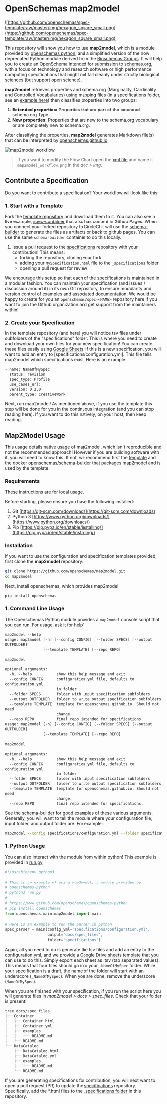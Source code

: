 # OpenSchemas map2model

![https://github.com/openschemas/spec-template/raw/master/img/hexagon_square_small.png](https://github.com/openschemas/spec-template/raw/master/img/hexagon_square_small.png)

This repository will show you how to use **map2model**, which is a module provided
by [openschemas python](https://www.github.com/openschemas/openschemas-python), and
a simplified version of the now deprecated Python module derived from 
the [Bioschemas Groups](http://bioschemas.org/groups/). It will help you
to create an OpenSchema intended for submission to [schemas.org](schemas.org), with
a focus on technology and research software or high performance computing specifications 
that might not fall cleanly under strictly biological sciences (but support open science).

**map2model** retrieves properties and schema.org (Marginality, Cardinality and Controlled Vocabularies) 
using mapping files (in a specifications folder, see an [example here](https://www.github.com/openschemas/spec-container)) 
then classifies properties into two groups:
1. **Extended properties:** Properties that are part of the extended schema.org Type.
1. **New properties:** Properties that are new to the schema.org vocabulary or are completely new to schema.org.

After classifying the properties, **map2model** generates Markdown file(s) 
that can be interpreted by [openschemas.github.io](https://openschemas.github.io)

![map2model workflow](docs/img/map2model_workflow.png)
> If you want to modify the Flow Chart open the [xml file](docs/img/map2model_workflow.xml) and name it `map2model_workflow.png` in the *doc > img*.

## Contribute a Specification
Do you want to contribute a specification? Your workflow will look like this:

### 1. Start with a Template
Fork the [template repository](https://www.github.com/openschemas/spec-template) and download them to it. You can also see a live example, [soec-container](https://www.github.com/openschemas/spec-container) that also has content in Github Pages. When you connect your forked repository to CircleCI it will use the [schema-builder](https://www.github.com/openschemas/schema-builder) to generate the files as artifacts or back to github pages. You can use the same `schema-builder` container to do this locally.
1. Issue a pull request to the [specifications](https://www.github.com/openschemas/specifications) repository with your contribution! This means:
   - forking the repository, cloning your fork
   - adding your `MySpecification.html` file to the `_specifications` folder
   - opening a pull request for review

We encourage this setup so that each of the specifications is maintained in a modular fashion. You can
maintain your specification (and issues / discussion around it) in its own Git repository,
to ensure modularity and version control of examples and associated documentation. We would be happy to 
create for you an `openschemas/spec-<NAME>` repository here if you want to join the Github organization
and get support from the maintainers within!

### 2. Create your Specification
In the template repository (and here) you will notice tsv files under subfolders of 
the "specifications" folder. This is where you need to create and download your own
files for your new specification! You can create these files easily 
using [Google Sheets](https://docs.google.com/spreadsheets/d/1Ty69GRzc3xuvfpEIRHjfl_9L25MNFfrKXCdwrpxYslo/edit?usp=sharing). 
If this is a new specification, you will want to add an entry to [specifications/configuration.yml]. This file 
tells map2model which specifications exist. Here is an example:

```
- name: NameOfMySpec
  status: revision
  spec_type: Profile
  use_cases_url:
  version: 0.2.0
  parent_type: CreativeWork
```

Next, run map2model! As mentioned above, if you use the template this step will be done for you
in the continuous integration (and you can stop reading here). If you want to do this natively,
on your host, then keep reading.

## Map2Model Usage

This usage details native usage of map2model, which isn't reproducible and not the recommended approach! 
However if you are building software with it, you will need to know this. If not, we recommend first the 
[template](https://www.github.com/openschemas/spec-template) and the docker 
[openschemas/schema-builder](https://www.github.com/openschemas/schema-builder) that 
packages map2model and is used by the template.

### Requirements
These instructions are for local usage.

Before starting, please ensure you have the following installed:
1. Git [https://git-scm.com/downloads](https://git-scm.com/downloads)
1. Python 3  [https://www.python.org/downloads/](https://www.python.org/downloads/)
1. Pip [https://pip.pypa.io/en/stable/installing/](https://pip.pypa.io/en/stable/installing/)

### Installation

If you want to use the configuration and specification templates provided, first 
clone the **map2model** repository:

```bash
git clone https://github.com/openschemas/map2model.git
cd map2model
```

Next, install openschemas, which provides map2model

```bash
pip install openschemas
```

### 1. Command Line Usage

The Openschemas Python module provides a `map2model` console script that you can 
run. For usage, ask it for help"

```
map2model --help
usage: map2model [-h] [--config CONFIG] [--folder SPECS] [--output OUTFOLDER]
                 [--template TEMPLATE] [--repo REPO]

map2model

optional arguments:
  -h, --help           show this help message and exit
  --config CONFIG      configuration.yml file, defaults to configuration.yml
                       in folder
  --folder SPECS       folder with input specification subfolders
  --output OUTFOLDER   folder to write output specification subfolders
  --template TEMPLATE  template for openschemas.github.io. Should not need
                       change.
  --repo REPO          final repo intended for specifications.
usage: map2model [-h] [--config CONFIG] [--folder SPECS] [--output OUTFOLDER]
                 [--template TEMPLATE] [--repo REPO]

map2model

optional arguments:
  -h, --help           show this help message and exit
  --config CONFIG      configuration.yml file, defaults to configuration.yml
                       in folder
  --folder SPECS       folder with input specification subfolders
  --output OUTFOLDER   folder to write output specification subfolders
  --template TEMPLATE  template for openschemas.github.io. Should not need
                       change.
  --repo REPO          final repo intended for specifications.
```

See the [schema-builder](https://www.github.com/openschemas/schema-builder) for 
good examples of these various arguments. Generally, you will want to tell
the module where your configuration file, input folder, and output folder are.
For example:

```bash
map2model --config specifications/configuration.yml --folder specifications --output docs/spec_files
```

### 1. Python Usage

You can also interact with the module from within python! This example
is provided in [run.py](run.py)

```python
#!/usr/bin/env python3

# This is an example of using map2model, a module provided by
# openschemas-python
# python3 run.py
#
# https://www.github.com/openschemas/openschemas-python
# pip install openschemas
from openschemas.main.map2model import main

# Here is an example to run the parser in python
spec_parser = main(config_yml='specifications/configuration.yml',
                   output='docs/spec_files',
                   folder='specifications')
```

Again, all you need to do is generate the tsv files and add an entry to the configuration.yml,
and we provide a [Google Drive sheets template](https://docs.google.com/spreadsheets/d/1Ty69GRzc3xuvfpEIRHjfl_9L25MNFfrKXCdwrpxYslo/edit?usp=sharing) that you can use to do this. 
Simply export each sheet as .tsv (tab separated values). 
This means that four files should go into your `_NameOfMySpec` folder. While your 
specification is a draft, the name of the folder will start with an underscore 
(`_NameOfMySpec`). When you are done, remove the underscore (`NameOfMySpec`).

When you are finished with your specification, if you run the script here you will generate 
files in *map2model > docs > spec_files*. Check that your folder is present! 

```
tree docs/spec_files
├── Container
│   ├── Container.html
│   ├── Container.yml
│   ├── examples
│   │   └── README.md
│   └── README.md
└── DataCatalog
    ├── DataCatalog.html
    ├── DataCatalog.yml
    ├── examples
    │   └── README.md
    └── README.md
```

If you are generating specifications for contribution, you will next want to 
open a pull request (PR) to update the [specifications](https://www.github.com/openschemas/specifications) repository.
Specifically, add the *.html files to the [_specifications folder](https://github.com/openschemas/specifications/tree/master/_specifications) in this repository.
